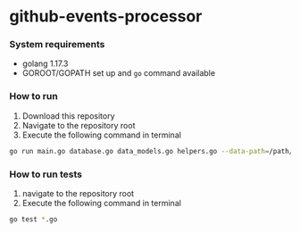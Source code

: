 # github-events-processor

### System requirements
- golang 1.17.3
- GOROOT/GOPATH set up and `go` command available

### How to run
1. Download this repository
2. Navigate to the repository root
3. Execute the following command in terminal
```bash
go run main.go database.go data_models.go helpers.go --data-path=/path/to/github-events-processor/data
```

### How to run tests
1. navigate to the repository root
2. Execute the following command in terminal
```bash
go test *.go
```